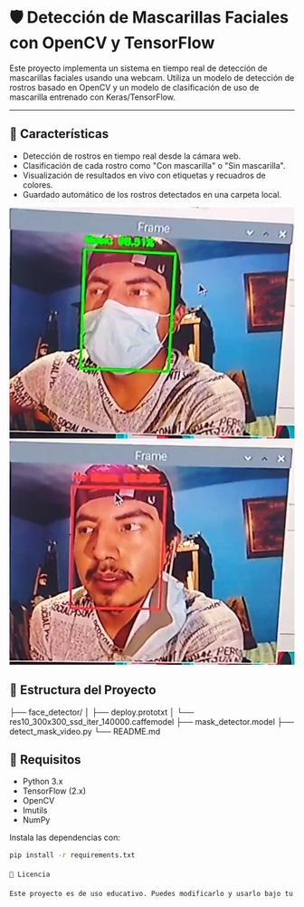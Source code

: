 # 🛡️ Detección de Mascarillas Faciales con OpenCV y TensorFlow

Este proyecto implementa un sistema en tiempo real de detección de mascarillas faciales usando una webcam. Utiliza un modelo de detección de rostros basado en OpenCV y un modelo de clasificación de uso de mascarilla entrenado con Keras/TensorFlow.

---

## 📸 Características

- Detección de rostros en tiempo real desde la cámara web.
- Clasificación de cada rostro como "Con mascarilla" o "Sin mascarilla".
- Visualización de resultados en vivo con etiquetas y recuadros de colores.
- Guardado automático de los rostros detectados en una carpeta local.

![Detección de mascarilla](docs/mascarilla1.jpg)
![Detección de mascarilla](docs/mascarilla2.jpg)

## 📁 Estructura del Proyecto

├── face_detector/
│ ├── deploy.prototxt
│ └── res10_300x300_ssd_iter_140000.caffemodel
├── mask_detector.model
├── detect_mask_video.py
└── README.md

## 🧠 Requisitos

- Python 3.x
- TensorFlow (2.x)
- OpenCV
- Imutils
- NumPy

Instala las dependencias con:

```bash
pip install -r requirements.txt

📄 Licencia

Este proyecto es de uso educativo. Puedes modificarlo y usarlo bajo tu propio riesgo.
